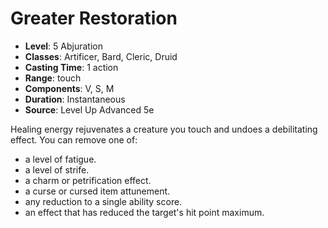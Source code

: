 # Greater Restoration

- **Level**: 5 Abjuration
- **Classes**: Artificer, Bard, Cleric, Druid
- **Casting Time**: 1 action
- **Range**: touch
- **Components**: V, S, M
- **Duration**: Instantaneous
- **Source**: Level Up Advanced 5e

Healing energy rejuvenates a creature you touch and undoes a debilitating effect. You can remove one of:

* a level of fatigue.
* a level of strife.
* a charm or petrification effect.
* a curse or cursed item attunement.
* any reduction to a single ability score.
* an effect that has reduced the target's hit point maximum.

